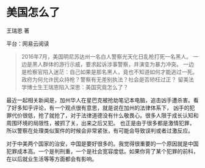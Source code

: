 # 美国怎么了

王瑞恩 著

平台：网易云阅读

> 2016年7月，美国明尼苏达州一名白人警察光天化日乱枪打死一名黑人。
> 一边是黑人群体的游行示威，要求起诉涉事警察，并演变为暴力冲突。
> 一边是检察官陷入迷茫：自己如果是那名黑人，竟也不知道如何才能逃过一死。
> 政府为何允许民众持枪？警察有无差别执法？社会是否矫枉过正？
> 留美法学博士生王瑞恩陷入深思：美国究竟怎么了？

最近一起相关新闻是，加州华人在星巴克被抢劫笔记本电脑，追击凶手遭杀害。看了好多知乎评论，有一个观点很有意思，就是说在加州的法律体系下，
凶手的犯罪代价很低，抢了就抢了，对于法律道德没有什么敬畏心。很多人限于成长认知和周围环境的局限性，被抓了关，出来之后又犯。
也正是由于很多都是激情犯罪，所以警察在处理类似案件的时候会非常紧张，有可能会导致误判或者过激反应。

对于中美两个国家的治安，中国是要好很多的。我觉得很重要的一个原因就是中国犯罪成本高。一个是判刑重，一个是社会宽容度低。如果你背了某个犯罪的前科，
在以后就业生活等等方面都会有影响。
